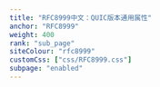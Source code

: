```yaml
---
title: "RFC8999中文：QUIC版本通用属性"
anchor: "RFC8999"
weight: 400
rank: "sub_page"
siteColour: "rfc8999"
customCss: ["css/RFC8999.css"]
subpage: "enabled"
---
```

